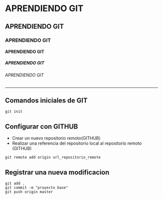 # APRENDIENDO GIT
## APRENDIENDO GIT
### APRENDIENDO GIT
#### APRENDIENDO GIT
##### APRENDIENDO GIT
###### APRENDIENDO GIT
------
## Comandos iniciales de GIT
```
git init
```

## Configurar con GITHUB
- Crear un nuevo repositorio remoto(GITHUB)
- Realizar una referencia del repositorio local al
repositorio remoto (GITHUB)

```
git remote add origin url_repositorio_remote
```

## Registrar una nueva modificacion 
```
git add .
git commit -m "proyecto base"
git push origin master
```